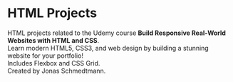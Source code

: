 # HTML Projects

HTML projects related to the Udemy course **Build Responsive Real-World Websites with HTML and CSS**.  
Learn modern HTML5, CSS3, and web design by building a stunning website for your portfolio!  
Includes Flexbox and CSS Grid.  
Created by Jonas Schmedtmann.
